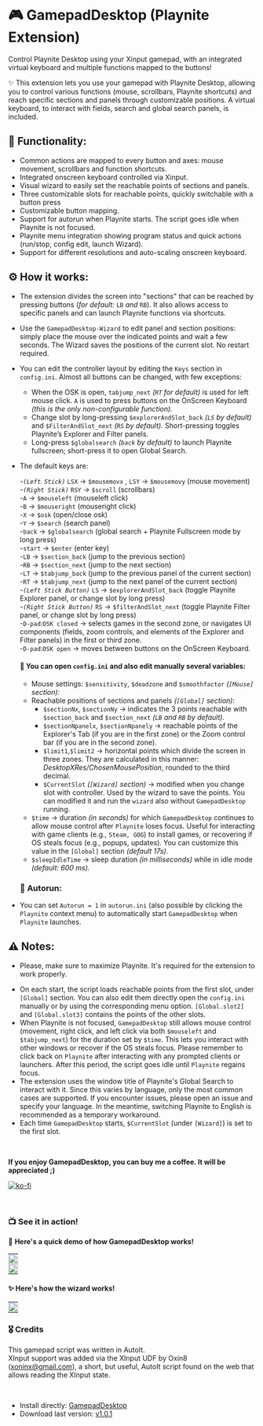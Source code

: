 # 🎮 GamepadDesktop (Playnite Extension)
Control Playnite Desktop using your Xinput gamepad, with an integrated virtual keyboard and multiple functions mapped to the buttons!

✨ This extension lets you use your gamepad with Playnite Desktop, allowing you to control various functions (mouse, scrollbars, Playnite shortcuts) and reach specific sections and panels through customizable positions. A virtual keyboard, to interact with fields, search and global search panels, is included.  
 
## 🚀 Functionality:
- Common actions are mapped to every button and axes: mouse movement, scrollbars and function shortcuts.
- Integrated onscreen keyboard controlled via Xinput.
- Visual wizard to easily set the reachable points of sections and panels.
- Three customizable slots for reachable points, quickly switchable with a button press
- Customizable button mapping.
- Support for autorun when Playnite starts. The script goes idle when Playnite is not focused.
- Playnite menu integration showing program status and quick actions (run/stop, config edit, launch Wizard).
- Support for different resolutions and auto-scaling onscreen keyboard.



## ⚙️ How it works:
- The extension divides the screen into "sections" that can be reached by pressing buttons (*for default:* `LB` *and* `RB`). It also allows access to specific panels and can launch Playnite functions via shortcuts.
- Use the `GamepadDesktop-Wizard` to edit panel and section positions: simply place the mouse over the indicated points and wait a few seconds. The Wizard saves the positions of the current slot. No restart required.
- You can edit the controller layout by editing the `Keys` section in `config.ini`. Almost all buttons can be changed, with few exceptions:
  - When the OSK is open, `tabjump_next` *(`RT` for default)* is used for left mouse click. `A` is used to press buttons on the OnScreen Keyboard *(this is the only non-configurable function).*
  - Change slot by long-pressing `$explorerAndSlot_back` *(`LS` by default)* and `$FilterAndSlot_next` *(`RS` by default).* Short-pressing toggles Playnite’s Explorer and Filter panels.
  - Long-press `$globalsearch` *(`back` by default)* to launch Playnite fullscreen; short-press it to open Global Search.
- The default keys are:
  
  -*`(Left Stick)`* `LSX` → `$mousemovx` , `LSY` → `$mousemovy` (mouse movement)    
  -*`(Right Stick)`* `RSY` → `$scroll` (scrollbars)  
  -`A` → `$mouseleft` (mouseleft click)  
  -`B` → `$mouseright` (mouseright click)  
  -`X` → `$osk` (open/close osk)  
  -`Y` → `$search` (search panel)  
  -`back` → `$globalsearch` (global search + Playnite Fullscreen mode by long press)  
  -`start` → `$enter` (enter key)  
  -`LB` → `$section_back` (jump to the previous section)  
  -`RB` → `$section_next` (jump to the next section)  
  -`LT` → `$tabjump_back` (jump to the previous panel of the current section)  
  -`RT` → `$tabjump_next` (jump to the next panel of the current section)  
  -*`(Left Stick Button)`* `LS` → `$explorerAndSlot_back` (toggle Playnite Explorer panel, or change slot by long press)  
  -*`(Right Stick Button)`* `RS` → `$filterAndSlot_next` (toggle Playnite Filter panel, or change slot by long press)  
  -`D-pad`:`OSK closed` → selects games in the second zone, or navigates UI components (fields, zoom controls, and elements of the Explorer and Filter panels) in the first or third zone.   
  -`D-pad`:`OSK open` → moves between buttons on the OnScreen Keyboard.

  
  #### 📄 You can open `config.ini` and also edit manually several variables:
  - Mouse settings: `$sensitivity`, `$deadzone` and `$smoothfactor` *(`[Mouse]` section):*
  - Reachable positions of sections and panels *(`[Global]` section):*
    - `$sectionNx`, `$sectionNy` → indicates the 3 points reachable with `$section_back` and `$section_next` *(`LB` and `RB` by default).*  
    - `$sectionNpanelx`, `$sectionNpanely` → reachable points of the Explorer's Tab (if you are in the first zone) or the Zoom control bar (if you are in the second zone).  
    - `$limit1`,`$limit2` → horizontal points which divide the screen in three zones. They are calculated in this manner: *DesktopXRes/ChosenMousePosition*, rounded to the third decimal.
    - `$CurrentSlot` *(`[Wizard]` section)* → modified when you change slot with controller. Used by the wizard to save the points. You can modified it and run the `wizard` also without `GamepadDesktop` running.
  - `$time` → duration *(in seconds)* for which `GamepadDesktop` continues to allow mouse control after `Playnite` loses focus. Useful for interacting with game clients (e.g., `Steam, GOG`) to install games, or recovering if OS steals focus (e.g., popups, updates). You can customize this value in the `[Global]` section *(default 17s).*
  - `$sleepIdleTime` → sleep duration *(in milliseconds)* while in idle mode *(default: 600 ms).*

 

  ### 🔄 Autorun:  
- You can set `Autorun = 1` in `autorun.ini` (also possible by clicking the `Playnite` context menu) to automatically start `GamepadDesktop` when `Playnite` launches.
 

## ⚠️ Notes:
- Please, make sure to maximize Playnite. It's required for the extension to work properly.
<!-- - When Playnite is not focused, `GamepadDesktop` still allows control of the cursor and mouse buttons for 17 seconds. This period lets you interact with game launchers or clients (e.g., Steam, GOG) to install games. After that, the script enters idle mode.!--> 
- On each start, the script loads reachable points from the first slot, under `[Global]` section. You can also edit them directly open the `config.ini` manually or by using the corresponding menu option. `[Global.slot2]` and `[Global.slot3]` contains the points of the other slots.
- When Playnite is not focused, `GamepadDesktop` still allows mouse control (movement, right click, and left click via both `$mouseleft` and `$tabjump_next`) for the duration set by `$time`. This lets you interact with other windows or recover if the OS steals focus. Please remember to click back on `Playnite` after interacting with any prompted clients or launchers. After this period, the script goes idle until `Playnite` regains focus.
- The extension uses the window title of Playnite's Global Search to interact with it. Since this varies by language, only the most common cases are supported. If you encounter issues, please open an issue and specify your language. In the meantime, switching Playnite to English is recommended as a temporary workaround.
- Each time `GamepadDesktop` starts, `$CurrentSlot` (under `[Wizard]`) is set to the first slot.

<br>

**If you enjoy GamepadDesktop, you can buy me a coffee. It will be appreciated ;)**

[![ko-fi](https://ko-fi.com/img/githubbutton_sm.svg)](https://ko-fi.com/E1E214R1KB)

<br>


<!--![1](https://github.com/roob-p/GamepadDesktop-PlayniteExtension/blob/main/media/1.gif)!-->
<!--[2](https://github.com/roob-p/GamepadDesktop-PlayniteExtension/blob/main/media/2.gif)!-->

### 📺 See it in action!
🚀 **Here's a quick demo of how GamepadDesktop works!**
<!--Here's a quick demo of how GamepadDesktop works:!-->

<table style="width: 100%; text-align: left;">
  <tr>
    <td style="padding: 0; vertical-align: top;">
      <img src="https://github.com/roob-p/GamepadDesktop-PlayniteExtension/blob/main/media/1.gif" style="width: 100%; height: auto;" />
    </td>
  </tr>
   <tr>
    <td style="padding: 0; vertical-align: top;">
      <img src="https://github.com/roob-p/GamepadDesktop-PlayniteExtension/blob/main/media/2.gif" style="width: 100%; height: auto;" />
         </td>
  </tr>
</table>




#### ✨ Here's how the wizard works!  
<table style="width: 100%; text-align: left;">
<tr>
    <td style="padding: 0; vertical-align: top;">
      <img src="https://github.com/roob-p/GamepadDesktop-PlayniteExtension/blob/main/media/3.gif" style="width: 100%; height: auto;" />
    </td>
 </tr>
 </table>
<!--![Wizard](https://github.com/roob-p/GamepadDesktop-PlayniteExtension/blob/main/media/3.gif)!-->



### 🎖️ Credits
This gamepad script was written in AutoIt.  
XInput support was added via the XInput UDF by Oxin8 (xoninx@gmail.com), a short, but useful, AutoIt script found on the web that allows reading the XInput state.

<br>

- Install directly:
  [GamepadDesktop](https://playnite.link/addons.html#GamepadDesktop)
- Download last version:
[v1.0.1]( https://github.com/roob-p/GamepadDesktop-PlayniteExtension/releases/download/v1.0.1/GamepadDesktop_v1.0.1.pext)




  
